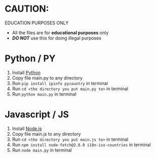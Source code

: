 # CAUTION:

EDUCATION PURPOSES ONLY
- All the files are for **educational purposes** only
- ***DO NOT*** use this for doing illegal purposes

# Python / PY

1. Install [Python](https://www.python.org/downloads/)
2. Copy file main.py to any directory
3. Run `pip install ipinfo pycountry` in terminal
4. Run `cd <the directory you put main.py to>` in terminal
5. Run `python main.py` in terminal

# Javascript / JS

1. Install [Node.js](https://nodejs.org/en/download/)
2. Copy file main.js to any directory
3. Run `cd <the directory you put main.js to>` in terminal
4. Run `npm install node-fetch@2.6.0 i18n-iso-countries` in terminal
5. Run `node main.py` in terminal 
